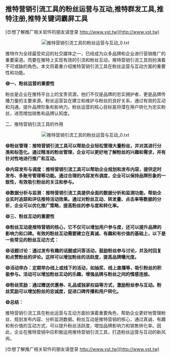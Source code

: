 ## **推特营销引流工具的粉丝运营与互动,推特群发工具,推特注册,推特关键词霸屏工具**

[😍想了解推广相关软件的朋友请登录 http://www.vst.tw](http://www.vst.tw)

 <center><img src="https://vst.tw/MP4/tuiguang/png/7.png" alt="推特营销引流工具的粉丝运营与互动_0.txt"></center>

推特作为全球最受欢迎的社交媒体之一，已经成为众多品牌和企业进行营销推广的重要渠道。而要在推特上实现有效的引流和粉丝互动，推特营销引流工具则扮演着不可或缺的角色。本文将着重介绍推特营销引流工具在粉丝运营与互动方面的重要性和功能。

**😄一、粉丝运营的重要性**

粉丝是企业在推特平台上的宝贵资源，他们不仅是品牌的忠实拥护者，更是品牌传播力量的主要来源。粉丝运营旨在建立和维护与粉丝的良好关系，通过有效的互动和沟通，提升品牌形象和影响力。粉丝运营的核心目标是将潜在用户转化为忠实粉丝，进而增加销售和品牌认知度。

二、推特营销引流工具的作用

 <center><img src="https://vst.tw/MP4/tuiguang/png/7.png" alt="推特营销引流工具的粉丝运营与互动_0.txt"></center>

**😄粉丝管理：推特营销引流工具可以帮助企业轻松管理大量粉丝，并对其进行分类和标签化。通过精准的粉丝管理，企业可以更好地了解粉丝的兴趣和需求，并有针对性地进行推广和互动。**

**😄内容发布与调度：推特营销引流工具可以帮助企业规划和发布内容，提供定时发布、多账号管理等功能。通过合理的内容发布调度，企业可以保持品牌形象的一致性，有效吸引粉丝的关注和参与。**

**😄数据分析与监测：推特营销引流工具提供全面的数据分析和监测功能，帮助企业实时追踪和评估推特活动效果。通过对粉丝互动、转发量、点击率等数据的分析，企业可以优化推广策略，提高粉丝的参与度和转化率。**

**😄三、粉丝互动的重要性**

**😄粉丝互动是推特营销的核心，它不仅可以增加用户参与度，还可以提升品牌的影响力和口碑。有效的粉丝互动需要建立在真诚、有趣和有价值的基础上，以下是一些常见的粉丝互动方式：**

**😄话题讨论：通过发布有趣的话题或问答活动，鼓励粉丝参与讨论，并及时回复和点赞粉丝的评论。这样可以增加粉丝的活跃度，提高品牌曝光度。**

**😄活动举办：定期举办线上或线下的活动，如抽奖、线上直播等，吸引粉丝的积极参与。活动可以增加粉丝互动的乐趣，增强品牌与粉丝之间的情感连接。**

**😄粉丝奖励：通过赠送优惠券、礼品或独家权益等方式，激励粉丝参与互动。粉丝奖励可以增加粉丝的忠诚度，促进口碑传播和用户转化。**

**😄总结：**

推特营销引流工具在粉丝运营与互动方面扮演着重要角色，帮助企业更好地管理粉丝、规划发布内容、分析监测数据。粉丝互动是推特营销的核心，通过真诚、有趣和有价值的互动方式，可以提升粉丝活跃度，增加品牌影响力和销售转化率。因此，企业在推特营销中应积极运用推特营销引流工具，打造粉丝运营与互动的新风尚。

[😍想了解推广相关软件的朋友请登录 http://www.vst.tw](http://www.vst.tw)



